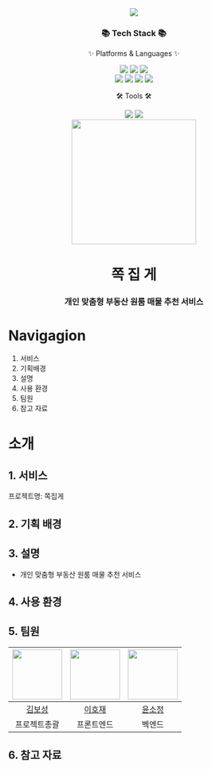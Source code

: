 <div align=center>
	<img src="https://capsule-render.vercel.app/api?type=waving&color=auto&height=200&section=header&text=내집어딨조&fontSize=100" />	
</div>
<div align=center>
	<h3>📚 Tech Stack 📚</h3>
	<p>✨ Platforms & Languages ✨</p>
</div>
<div align="center">
	<img src="https://img.shields.io/badge/HTML5-E34F26?style=flat&logo=HTML5&logoColor=white" ;/>
	<img src="https://img.shields.io/badge/CSS3-1572B6?style=flat&logo=CSS3&logoColor=white" ;/>
	<img src="https://img.shields.io/badge/JavaScript-F7DF1E?style=flat&logo=JavaScript&logoColor=white";/>
	<br>
	<img src="https://img.shields.io/badge/Python-3776AB?style=flat&logo=Python&logoColor=white" ;/></a>
	<img src="https://img.shields.io/badge/Oracle%20SQL-F80000?style=flat&logo=Oracle&logoColor=white" ;/>
	<img src="https://img.shields.io/badge/Django-092E20?style=flat&logo=Django&logoColor=white" ;/>
	<img src="https://img.shields.io/badge/Bootstrap-7952B3?style=flat&logo=Bootstrap&logoColor=white";/>
</div>
<div align=center>
	<p>🛠 Tools 🛠</p>
</div>
<div align=center>
	<img src="https://img.shields.io/badge/Visual%20Studio%20Code-007ACC?style=flat&logo=VisualStudioCode&logoColor=white" ;/>
  	<img src="https://img.shields.io/badge/Jupyter%20Notebook-F37626?style=flat&logo=Jupyter&logoColor=white";/></a>
	<br>

</div>

<div align=center>
<img src="https://user-images.githubusercontent.com/101788676/209029191-cb51e626-6960-4e0b-9ec0-62b74823dd31.jpeg" width=250 height=250/>
<h1>쪽 집 게</h1>
<h3>개인 맞춤형 부동산 원룸 매물 추천 서비스</h3>
</div>

# Navigagion
1. 서비스
2. 기획배경
3. 설명
4. 사용 환경
5. 팀원
6. 참고 자료

# 소개

## 1. 서비스  
프로젝트명: 쪽집게

## 2. 기획 배경  


## 3. 설명  
- 개인 맞춤형 부동산 원룸 매물 추천 서비스

## 4. 사용 환경  

## 5. 팀원   

|<img src="https://thumb.mt.co.kr/06/2022/08/2022080510591029236_1.jpg" width="100">|<img src="https://pbs.twimg.com/media/DdCRW8NU0AEVjw6?format=jpg&name=4096x4096" width="100">|<img src="https://cdn.k-trendynews.com/news/photo/202211/149873_204830_240.jpg" width="100">|
|:---:|:---:|:---:|
|[김보성](https://github.com/heavenlyview)|[이호재](https://github.com/rurxnrk1234)|[윤소정](https://github.com/sso8910)|
|프로젝트총괄|프론트엔드|벡엔드|

## 6. 참고 자료  


